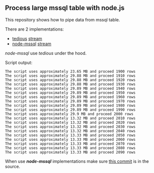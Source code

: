 ## Process large mssql table with node.js

This repository shows how to pipe data from mssql table.

There are 2 implementations:

* [tedious](https://github.com/tediousjs/tedious) [stream](./tedious/index.js)
* [node-mssql](https://github.com/tediousjs/node-mssql) [stream](./mssql/index.js)

_node-mssql_ use _tedious_ under the hood.

Script output:

```
The script uses approximately 23.65 MB and proceed 1900 rows
The script uses approximately 29.88 MB and proceed 1910 rows
The script uses approximately 29.88 MB and proceed 1920 rows
The script uses approximately 29.88 MB and proceed 1930 rows
The script uses approximately 29.89 MB and proceed 1940 rows
The script uses approximately 29.89 MB and proceed 1950 rows
The script uses approximately 29.89 MB and proceed 1960 rows
The script uses approximately 29.89 MB and proceed 1970 rows
The script uses approximately 29.89 MB and proceed 1980 rows
The script uses approximately 29.89 MB and proceed 1990 rows
The script uses approximately 29.9 MB and proceed 2000 rows
The script uses approximately 13.32 MB and proceed 2010 rows
The script uses approximately 13.32 MB and proceed 2020 rows
The script uses approximately 13.32 MB and proceed 2030 rows
The script uses approximately 13.32 MB and proceed 2040 rows
The script uses approximately 13.33 MB and proceed 2050 rows
The script uses approximately 13.33 MB and proceed 2060 rows
The script uses approximately 13.33 MB and proceed 2070 rows
The script uses approximately 13.33 MB and proceed 2080 rows
The script uses approximately 13.33 MB and proceed 2090 rows
```

When use _**node-mssql**_ implementations make sure [this commit](https://github.com/danbeck/node-mssql/commit/c6894ee97c452a2b69fe0610a953d210884eb6db#diff-740c6ca62b823be279cef39ece34cf7e) is in the source.